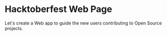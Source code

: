 # Hacktoberfest Web Page

Let's create a Web app to guide the new users contributing to Open Source projects.

